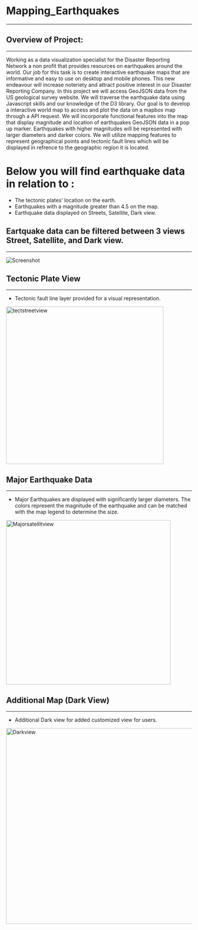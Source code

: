 # Mapping_Earthquakes

_______________________________
## Overview of Project:
____________________________________________

Working as a data visualization specialist for the Disaster Reporting Network a non profit that provides resources on earthquakes around the world. Our job for this task is to create interactive earthquake maps that are informative and easy to use on desktop and mobile phones. This new endeavour will increase noteriety and attract positive interest in our Disaster Reporting Company. In this project we will access GeoJSON data from the US geological survey website. We will traverse the earthquake data using Javascript skills and our knowledge of the D3 library. Our goal is to develop a interactive world map to access and plot the data on a mapbox map through a API request. We will incorporate functional features into the map that display magnitude and location of earthquakes GeoJSON data in a pop up marker. Earthquakes with higher magnitudes will be represented with larger diameters and darker colors. We will utilize mapping features to represent geographical points and tectonic fault lines which will be displayed in refrence to the geographic region it is located. 

# Below you will find earthquake data in relation to :

* The tectonic plates’ location on the earth.
* Earthquakes with a magnitude greater than 4.5 on the map.
* Earthquake data displayed on Streets, Satellite, Dark view.

## Eartquake data can be filtered between 3 views Street, Satellite, and Dark view.
______________________________________________________________________________


![Screenshot](https://user-images.githubusercontent.com/88467263/143722985-f5a257fc-2a93-498b-a4b3-ab8ef41ddf66.png)



## Tectonic Plate View
______________________________

* Tectonic fault line layer provided for a visual representation.

<img width="427" alt="tectstreetview" src="https://user-images.githubusercontent.com/88467263/143722951-698713af-4b8a-4694-af7d-1135cea7cb06.PNG">

## Major Earthquake Data
________________________________

* Major Earthquakes are displayed with significantly larger diameters. The colors represent the magnitude of the earthquake and can be matched with the map legend to determine the size.

<img width="446" alt="Majorsatellitview" src="https://user-images.githubusercontent.com/88467263/143722975-e3255d47-5c69-4ae6-80b2-12fe638f1626.PNG">


## Additional Map (Dark View)
_____________________________

* Additional Dark view for added customized view for users.

<img width="531" alt="Darkview" src="https://user-images.githubusercontent.com/88467263/143722979-1080f72d-ee24-4068-99f0-7b3b6fa4eff7.PNG">
